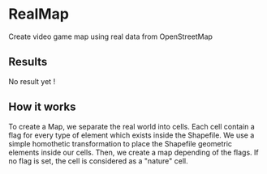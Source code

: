 # RealMap
Create video game map using real data from OpenStreetMap


## Results
No result yet !


## How it works
To create a Map, we separate the real world into cells. Each cell contain a flag for every type of element which exists
inside the Shapefile. We use a simple homothetic transformation to place the Shapefile geometric elements inside our
cells. Then, we create a map depending of the flags. If no flag is set, the cell is considered as a "nature" cell.
